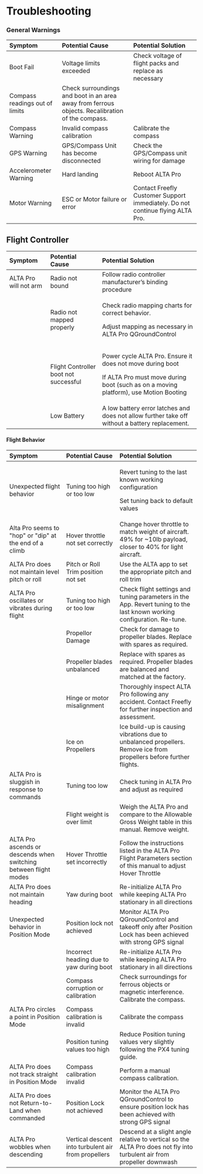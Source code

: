 # Troubleshooting



### **General Warnings**

| Symptom | Potential Cause | Potential Solution |
| :--- | :--- | :--- |
| Boot Fail | Voltage limits exceeded | Check voltage of flight packs and replace as necessary |
| Compass readings out of limits | Check surroundings and boot in an area away from ferrous objects. Recalibration of the compass. |  |
| Compass Warning | Invalid compass calibration | Calibrate the compass |
| GPS Warning | GPS/Compass Unit has become disconnected | Check the GPS/Compass unit wiring for damage |
| Accelerometer Warning | Hard landing | Reboot ALTA Pro |
| Motor Warning | ESC or Motor failure or error | Contact Freefly Customer Support immediately. Do not continue flying ALTA Pro. |



## **Flight Controller**

<table>
  <thead>
    <tr>
      <th style="text-align:left"><b>Symptom</b>
      </th>
      <th style="text-align:left"><b>Potential Cause</b>
      </th>
      <th style="text-align:left"><b>Potential Solution</b>
      </th>
    </tr>
  </thead>
  <tbody>
    <tr>
      <td style="text-align:left">ALTA Pro will not arm</td>
      <td style="text-align:left">Radio not bound</td>
      <td style="text-align:left">Follow radio controller manufacturer&#x2019;s binding procedure</td>
    </tr>
    <tr>
      <td style="text-align:left"></td>
      <td style="text-align:left">Radio not mapped properly</td>
      <td style="text-align:left">
        <p>Check radio mapping charts for correct behavior.</p>
        <p>Adjust mapping as necessary in ALTA Pro QGroundControl</p>
      </td>
    </tr>
    <tr>
      <td style="text-align:left"></td>
      <td style="text-align:left">Flight Controller boot not successful</td>
      <td style="text-align:left">
        <p>Power cycle ALTA Pro. Ensure it does not move during boot</p>
        <p>If ALTA Pro must move during boot (such as on a moving platform), use
          Motion Booting</p>
      </td>
    </tr>
    <tr>
      <td style="text-align:left"></td>
      <td style="text-align:left">Low Battery</td>
      <td style="text-align:left">A low battery error latches and does not allow further take off without
        a battery replacement.</td>
    </tr>
  </tbody>
</table>

#### **Flight Behavior**

<table>
  <thead>
    <tr>
      <th style="text-align:left"><b>Symptom</b>
      </th>
      <th style="text-align:left"><b>Potential Cause</b>
      </th>
      <th style="text-align:left"><b>Potential Solution</b>
      </th>
    </tr>
  </thead>
  <tbody>
    <tr>
      <td style="text-align:left">Unexpected flight behavior</td>
      <td style="text-align:left">Tuning too high or too low</td>
      <td style="text-align:left">
        <p>Revert tuning to the last known working configuration</p>
        <p>Set tuning back to default values</p>
      </td>
    </tr>
    <tr>
      <td style="text-align:left">Alta Pro seems to &quot;hop&quot; or &quot;dip&quot; at the end of a climb</td>
      <td
      style="text-align:left">Hover throttle not set correctly</td>
        <td style="text-align:left">Change hover throttle to match weight of aircraft. 49% for ~10lb payload,
          closer to 40% for light aircraft.</td>
    </tr>
    <tr>
      <td style="text-align:left">ALTA Pro does not maintain level pitch or roll</td>
      <td style="text-align:left">Pitch or Roll Trim position not set</td>
      <td style="text-align:left">Use the ALTA app to set the appropriate pitch and roll trim</td>
    </tr>
    <tr>
      <td style="text-align:left">ALTA Pro oscillates or vibrates during flight</td>
      <td style="text-align:left">Tuning too high or too low</td>
      <td style="text-align:left">Check flight settings and tuning parameters in the App. Revert tuning
        to the last known working configuration. Re-tune.</td>
    </tr>
    <tr>
      <td style="text-align:left"></td>
      <td style="text-align:left">Propellor Damage</td>
      <td style="text-align:left">Check for damage to propeller blades. Replace with spares as required.</td>
    </tr>
    <tr>
      <td style="text-align:left"></td>
      <td style="text-align:left">Propeller blades unbalanced</td>
      <td style="text-align:left">Replace with spares as required. Propeller blades are balanced and matched
        at the factory.</td>
    </tr>
    <tr>
      <td style="text-align:left"></td>
      <td style="text-align:left">Hinge or motor misalignment</td>
      <td style="text-align:left">Thoroughly inspect ALTA Pro following any accident. Contact Freefly for
        further inspection and assessment.</td>
    </tr>
    <tr>
      <td style="text-align:left"></td>
      <td style="text-align:left">Ice on Propellers</td>
      <td style="text-align:left">Ice build-up is causing vibrations due to unbalanced propellers. Remove
        ice from propellers before further flights.</td>
    </tr>
    <tr>
      <td style="text-align:left">ALTA Pro is sluggish in response to commands</td>
      <td style="text-align:left">Tuning too low</td>
      <td style="text-align:left">Check tuning in ALTA Pro and adjust as required</td>
    </tr>
    <tr>
      <td style="text-align:left"></td>
      <td style="text-align:left">Flight weight is over limit</td>
      <td style="text-align:left">Weigh the ALTA Pro and compare to the Allowable Gross Weight table in
        this manual. Remove weight.</td>
    </tr>
    <tr>
      <td style="text-align:left">ALTA Pro ascends or descends when switching between flight modes</td>
      <td
      style="text-align:left">Hover Throttle set incorrectly</td>
        <td style="text-align:left">Follow the instructions listed in the ALTA Pro Flight Parameters section
          of this manual to adjust Hover Throttle</td>
    </tr>
    <tr>
      <td style="text-align:left">ALTA Pro does not maintain heading</td>
      <td style="text-align:left">Yaw during boot</td>
      <td style="text-align:left">Re-initialize ALTA Pro while keeping ALTA Pro stationary in all directions</td>
    </tr>
    <tr>
      <td style="text-align:left">Unexpected behavior in Position Mode</td>
      <td style="text-align:left">Position lock not achieved</td>
      <td style="text-align:left">Monitor ALTA Pro QGroundControl and takeoff only after Position Lock has
        been achieved with strong GPS signal</td>
    </tr>
    <tr>
      <td style="text-align:left"></td>
      <td style="text-align:left">Incorrect heading due to yaw during boot</td>
      <td style="text-align:left">Re-initialize ALTA Pro while keeping ALTA Pro stationary in all directions</td>
    </tr>
    <tr>
      <td style="text-align:left"></td>
      <td style="text-align:left">Compass corruption or calibration</td>
      <td style="text-align:left">Check surroundings for ferrous objects or magnetic interference. Calibrate
        the compass.</td>
    </tr>
    <tr>
      <td style="text-align:left">ALTA Pro circles a point in Position Mode</td>
      <td style="text-align:left">Compass calibration is invalid</td>
      <td style="text-align:left">Calibrate the compass</td>
    </tr>
    <tr>
      <td style="text-align:left"></td>
      <td style="text-align:left">Position tuning values too high</td>
      <td style="text-align:left">Reduce Position tuning values very slightly following the PX4 tuning guide.</td>
    </tr>
    <tr>
      <td style="text-align:left">ALTA Pro does not track straight in Position Mode</td>
      <td style="text-align:left">Compass calibration invalid</td>
      <td style="text-align:left">Perform a manual compass calibration.</td>
    </tr>
    <tr>
      <td style="text-align:left">ALTA Pro does not Return-to-Land when commanded</td>
      <td style="text-align:left">Position Lock not achieved</td>
      <td style="text-align:left">Monitor the ALTA Pro QGroundControl to ensure position lock has been achieved
        with strong GPS signal</td>
    </tr>
    <tr>
      <td style="text-align:left">ALTA Pro wobbles when descending</td>
      <td style="text-align:left">Vertical descent into turbulent air from propellers</td>
      <td style="text-align:left">Descend at a slight angle relative to vertical so the ALTA Pro does not
        fly into turbulent air from propeller downwash</td>
    </tr>
  </tbody>
</table>